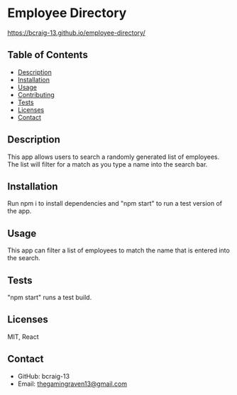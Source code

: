 # Employee Directory
https://bcraig-13.github.io/employee-directory/

## Table of Contents
* [Description](#description)
* [Installation](#installation)
* [Usage](#usage)
* [Contributing](#contributing)
* [Tests](#tests)
* [Licenses](#licenses)
* [Contact](#contact)
    
## Description
This app allows users to search a randomly generated list of employees. The list will filter for a match as you type a name into the search bar.
## Installation
Run npm i to install dependencies and "npm start" to run a test version of the app.
## Usage
This app can filter a list of employees to match the name that is entered into the search.
## Tests
"npm start" runs a test build.
## Licenses
MIT, React
## Contact
* GitHub: bcraig-13
* Email: thegamingraven13@gmail.com